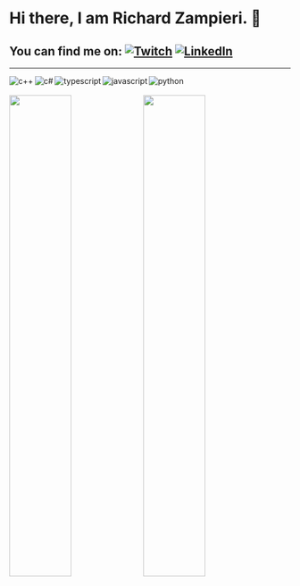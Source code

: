 <!-- Actual text -->
# Hi there, I am Richard Zampieri. 👋

## You can find me on: [![Twitch][1.1]][1]  [![LinkedIn][1.2]][2]

<!-- Icons -->
[1.1]: https://img.icons8.com/color/30/000000/twitch--v1.png (twitch icon without padding)
[1.2]: https://img.icons8.com/color/30/000000/linkedin.png (LinkedIn icon without padding)

<!-- Links to your social media accounts -->

[1]: https://www.twitch.tv/richardzampieri
[2]: https://www.linkedin.com/in/richardzampieri/

---

<img align="left" alt="c++" src="https://img.shields.io/badge/c++-%2300599C.svg?style=for-the-badge&logo=c%2B%2B&logoColor=white" />

<img align="left" alt="c#" src="https://img.shields.io/badge/c%23-%23239120.svg?style=for-the-badge&logo=c-sharp&logoColor=white" />

<img align="left" alt="typescript" src="https://img.shields.io/badge/typescript-%23007ACC.svg?style=for-the-badge&logo=typescript&logoColor=white" />

<img align="left" width="" alt="javascript" src="https://img.shields.io/badge/javascript-%23323330.svg?style=for-the-badge&logo=javascript&logoColor=%23F7DF1E" />

<img align="left" width="" alt="python" src="https://img.shields.io/badge/python-3670A0?style=for-the-badge&logo=python&logoColor=ffdd54" />
<br><br>
<img align="left" width="47%" src="https://github-readme-stats.vercel.app/api?username=rsaz&show_icons=true&theme=gruvbox" />

<img align="left" width="47%" src="https://github-readme-stats.vercel.app/api/top-langs/?username=rsaz&hide_border=1&layout=compact&text_color=fff&bg_color=333&hide=html,eagle,css&title_color=6bbbca">





